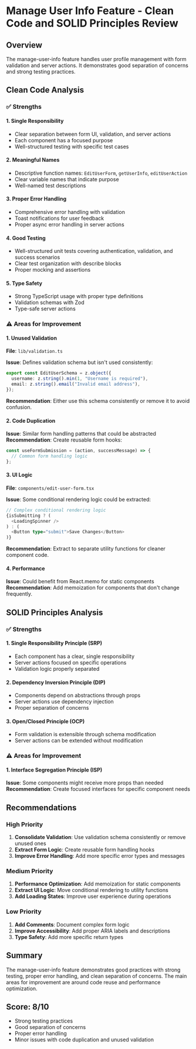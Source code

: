 # Manage User Info Feature - Clean Code and SOLID Principles Review

## Overview

The manage-user-info feature handles user profile management with form validation and server actions. It demonstrates good separation of concerns and strong testing practices.

## Clean Code Analysis

### ✅ Strengths

#### 1. **Single Responsibility**

- Clear separation between form UI, validation, and server actions
- Each component has a focused purpose
- Well-structured testing with specific test cases

#### 2. **Meaningful Names**

- Descriptive function names: `EditUserForm`, `getUserInfo`, `editUserAction`
- Clear variable names that indicate purpose
- Well-named test descriptions

#### 3. **Proper Error Handling**

- Comprehensive error handling with validation
- Toast notifications for user feedback
- Proper async error handling in server actions

#### 4. **Good Testing**

- Well-structured unit tests covering authentication, validation, and success scenarios
- Clear test organization with describe blocks
- Proper mocking and assertions

#### 5. **Type Safety**

- Strong TypeScript usage with proper type definitions
- Validation schemas with Zod
- Type-safe server actions

### ⚠️ Areas for Improvement

#### 1. **Unused Validation**

**File**: `lib/validation.ts`

**Issue**: Defines validation schema but isn't used consistently:

```typescript
export const EditUserSchema = z.object({
  username: z.string().min(1, "Username is required"),
  email: z.string().email("Invalid email address"),
});
```

**Recommendation**: Either use this schema consistently or remove it to avoid confusion.

#### 2. **Code Duplication**

**Issue**: Similar form handling patterns that could be abstracted
**Recommendation**: Create reusable form hooks:

```typescript
const useFormSubmission = (action, successMessage) => {
  // Common form handling logic
};
```

#### 3. **UI Logic**

**File**: `components/edit-user-form.tsx`

**Issue**: Some conditional rendering logic could be extracted:

```typescript
// Complex conditional rendering logic
{isSubmitting ? (
  <LoadingSpinner />
) : (
  <Button type="submit">Save Changes</Button>
)}
```

**Recommendation**: Extract to separate utility functions for cleaner component code.

#### 4. **Performance**

**Issue**: Could benefit from React.memo for static components
**Recommendation**: Add memoization for components that don't change frequently.

## SOLID Principles Analysis

### ✅ Strengths

#### 1. **Single Responsibility Principle (SRP)**

- Each component has a clear, single responsibility
- Server actions focused on specific operations
- Validation logic properly separated

#### 2. **Dependency Inversion Principle (DIP)**

- Components depend on abstractions through props
- Server actions use dependency injection
- Proper separation of concerns

#### 3. **Open/Closed Principle (OCP)**

- Form validation is extensible through schema modification
- Server actions can be extended without modification

### ⚠️ Areas for Improvement

#### 1. **Interface Segregation Principle (ISP)**

**Issue**: Some components might receive more props than needed
**Recommendation**: Create focused interfaces for specific component needs

## Recommendations

### High Priority

1. **Consolidate Validation**: Use validation schema consistently or remove unused ones
2. **Extract Form Logic**: Create reusable form handling hooks
3. **Improve Error Handling**: Add more specific error types and messages

### Medium Priority

1. **Performance Optimization**: Add memoization for static components
2. **Extract UI Logic**: Move conditional rendering to utility functions
3. **Add Loading States**: Improve user experience during operations

### Low Priority

1. **Add Comments**: Document complex form logic
2. **Improve Accessibility**: Add proper ARIA labels and descriptions
3. **Type Safety**: Add more specific return types

## Summary

The manage-user-info feature demonstrates good practices with strong testing, proper error handling, and clean separation of concerns. The main areas for improvement are around code reuse and performance optimization.

## Score: 8/10

- Strong testing practices
- Good separation of concerns
- Proper error handling
- Minor issues with code duplication and unused validation
